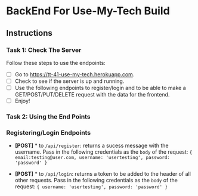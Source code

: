 # BackEnd For Use-My-Tech Build

## Instructions

### Task 1: Check The Server

Follow these steps to use the endpoints:

- [ ] Go to https://tt-41-use-my-tech.herokuapp.com.
- [ ] Check to see if the server is up and running.
- [ ] Use the following endpoints to register/login and to be able to make a GET/POST/PUT/DELETE request with the data for the frontend.
- [ ] Enjoy!

### Task 2: Using the End Points

### Registering/Login Endpoints

- **[POST]** \* to `/api/register`: returns a sucess message with the username. Pass in the following credentials as the `body` of the request: `{ email:testing@user.com, username: 'usertesting', password: 'password' }`

- **[POST]** \* to `/api/login`: returns a token to be added to the header of all other requests. Pass in the following credentials as the `body` of the request: `{ username: 'usertesting', password: 'password' }`
